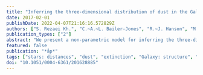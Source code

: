 ```yaml
---
title: "Inferring the three-dimensional distribution of dust in the Galaxy with a non-parametric method . Preparing for Gaia"
date: 2017-02-01
publishDate: 2022-04-07T21:16:16.572829Z
authors: ["S. Rezaei Kh.", "C.~A.~L. Bailer-Jones", "R.~J. Hanson", "M. Fouesneau"]
publication_types: ["2"]
abstract: "We present a non-parametric model for inferring the three-dimensional (3D) distribution of dust density in the Milky Way. Our approach uses the extinction measured towards stars at different locations in the Galaxy at approximately known distances. Each extinction measurement is proportional to the integrated dust density along its line of sight (LoS). Making simple assumptions about the spatial correlation of the dust density, we can infer the most probable 3D distribution of dust across the entire observed region, including along sight lines which were not observed. This is possible because our model employs a Gaussian process to connect all LoS. We demonstrate the capability of our model to capture detailed dust density variations using mock data and simulated data from the Gaia Universe Model Snapshot. We then apply our method to a sample of giant stars observed by APOGEE and Kepler to construct a 3D dust map over a small region of the Galaxy. Owing to our smoothness constraint and its isotropy, we provide one of the first maps which does not show the ``fingers of God'' effect."
featured: false
publication: "*åp*"
tags: ["stars: distances", "dust", "extinction", "Galaxy: structure", "reference systems", "Astrophysics - Astrophysics of Galaxies"]
doi: "10.1051/0004-6361/201628885"
---
```

